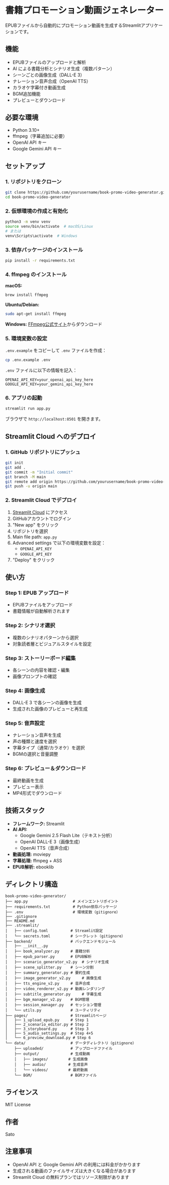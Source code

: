 # 書籍プロモーション動画ジェネレーター

EPUBファイルから自動的にプロモーション動画を生成するStreamlitアプリケーションです。

## 機能

- EPUBファイルのアップロードと解析
- AI による書籍分析とシナリオ生成（複数パターン）
- シーンごとの画像生成（DALL-E 3）
- ナレーション音声合成（OpenAI TTS）
- カラオケ字幕付き動画生成
- BGM追加機能
- プレビューとダウンロード

## 必要な環境

- Python 3.10+
- ffmpeg（字幕追加に必要）
- OpenAI API キー
- Google Gemini API キー

## セットアップ

### 1. リポジトリをクローン

```bash
git clone https://github.com/yourusername/book-promo-video-generator.git
cd book-promo-video-generator
```

### 2. 仮想環境の作成と有効化

```bash
python3 -m venv venv
source venv/bin/activate  # macOS/Linux
# または
venv\Scripts\activate  # Windows
```

### 3. 依存パッケージのインストール

```bash
pip install -r requirements.txt
```

### 4. ffmpeg のインストール

**macOS:**
```bash
brew install ffmpeg
```

**Ubuntu/Debian:**
```bash
sudo apt-get install ffmpeg
```

**Windows:**
[FFmpeg公式サイト](https://ffmpeg.org/download.html)からダウンロード

### 5. 環境変数の設定

`.env.example` をコピーして `.env` ファイルを作成：

```bash
cp .env.example .env
```

`.env` ファイルに以下の情報を記入：

```
OPENAI_API_KEY=your_openai_api_key_here
GOOGLE_API_KEY=your_gemini_api_key_here
```

### 6. アプリの起動

```bash
streamlit run app.py
```

ブラウザで `http://localhost:8501` を開きます。

## Streamlit Cloud へのデプロイ

### 1. GitHub リポジトリにプッシュ

```bash
git init
git add .
git commit -m "Initial commit"
git branch -M main
git remote add origin https://github.com/yourusername/book-promo-video-generator.git
git push -u origin main
```

### 2. Streamlit Cloud でデプロイ

1. [Streamlit Cloud](https://streamlit.io/cloud) にアクセス
2. GitHubアカウントでログイン
3. "New app" をクリック
4. リポジトリを選択
5. Main file path: `app.py`
6. Advanced settings で以下の環境変数を設定：
   - `OPENAI_API_KEY`
   - `GOOGLE_API_KEY`
7. "Deploy" をクリック

## 使い方

### Step 1: EPUB アップロード
- EPUBファイルをアップロード
- 書籍情報が自動解析されます

### Step 2: シナリオ選択
- 複数のシナリオパターンから選択
- 対象読者層とビジュアルスタイルを設定

### Step 3: ストーリーボード編集
- 各シーンの内容を確認・編集
- 画像プロンプトの確認

### Step 4: 画像生成
- DALL-E 3 で各シーンの画像を生成
- 生成された画像のプレビューと再生成

### Step 5: 音声設定
- ナレーション音声を生成
- 声の種類と速度を選択
- 字幕タイプ（通常/カラオケ）を選択
- BGMの選択と音量調整

### Step 6: プレビュー＆ダウンロード
- 最終動画を生成
- プレビュー表示
- MP4形式でダウンロード

## 技術スタック

- **フレームワーク:** Streamlit
- **AI API:**
  - Google Gemini 2.5 Flash Lite（テキスト分析）
  - OpenAI DALL-E 3（画像生成）
  - OpenAI TTS（音声合成）
- **動画処理:** moviepy
- **字幕処理:** ffmpeg + ASS
- **EPUB解析:** ebooklib

## ディレクトリ構造

```
book-promo-video-generator/
├── app.py                    # メインエントリポイント
├── requirements.txt          # Python依存パッケージ
├── .env                      # 環境変数（gitignore）
├── .gitignore
├── README.md
├── .streamlit/
│   ├── config.toml          # Streamlit設定
│   └── secrets.toml         # シークレット（gitignore）
├── backend/                 # バックエンドモジュール
│   ├── __init__.py
│   ├── book_analyzer.py     # 書籍分析
│   ├── epub_parser.py       # EPUB解析
│   ├── scenario_generator_v2.py  # シナリオ生成
│   ├── scene_splitter.py    # シーン分割
│   ├── summary_generator.py # 要約生成
│   ├── image_generator_v2.py     # 画像生成
│   ├── tts_engine_v2.py     # 音声合成
│   ├── video_renderer_v2.py # 動画レンダリング
│   ├── subtitle_generator.py     # 字幕生成
│   ├── bgm_manager_v2.py    # BGM管理
│   ├── session_manager.py   # セッション管理
│   └── utils.py             # ユーティリティ
├── pages/                   # Streamlitページ
│   ├── 1_upload_epub.py     # Step 1
│   ├── 2_scenario_editor.py # Step 2
│   ├── 3_storyboard.py      # Step 3
│   ├── 5_audio_settings.py  # Step 4+5
│   └── 6_preview_download.py # Step 6
└── data/                    # データディレクトリ（gitignore）
    ├── uploaded/            # アップロードファイル
    ├── output/              # 生成動画
    │   ├── images/         # 生成画像
    │   ├── audio/          # 生成音声
    │   └── videos/         # 最終動画
    └── BGM/                 # BGMファイル
```

## ライセンス

MIT License

## 作者

Sato

## 注意事項

- OpenAI API と Google Gemini API の利用には料金がかかります
- 生成される動画のファイルサイズは大きくなる場合があります
- Streamlit Cloud の無料プランではリソース制限があります
